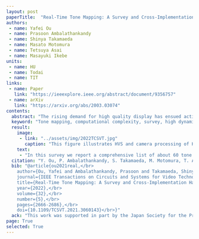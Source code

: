 ```yaml
---
layout: post
paperTitle:  "Real-Time Tone Mapping: A Survey and Cross-Implementation Hardware Benchmark"
authors:
 - name: Yafei Ou
 - name: Prasoon Ambalathankandy
 - name: Shinya Takamaeda
 - name: Masato Motomura
 - name: Tetsuya Asai
 - name: Masayuki Ikebe
units:
 - name: HU
 - name: Todai
 - name: TIT
links:
 - name: Paper
   link: "https://ieeexplore.ieee.org/abstract/document/9356757"
 - name: arXiv
   link: "https://arxiv.org/abs/2003.03074"
contents:
  abstract: "The rising demand for high quality display has ensued active research in high dynamic range (HDR) imaging, which has the potential to replace the standard dynamic range imaging. This is due to HDR’s features like accurate reproducibility of a scene with its entire spectrum of visible lighting and color depth. But this capability comes with expensive capture, display, storage and distribution resource requirements. Also, display of HDR images/video content on an ordinary display device with limited dynamic range requires some form of adaptation. Many adaptation algorithms, widely known as tone mapping (TM) operators, have been studied and proposed in the last few decades. In this article, we present a comprehensive survey of 60 TM algorithms that have been implemented on hardware for acceleration and real-time performance. In this state-of-the-art survey, we will discuss those TM algorithms which have been implemented on GPU, FPGA, and ASIC in terms of their hardware specifications and performance. Output image quality is an important metric for TM algorithms. From our literature survey we found that, various objective quality metrics have been used to demonstrate the quality of those algorithms hardware implementation. We have compiled those metrics used in this survey, and analyzed the relationship between hardware cost, image quality and computational efficiency. Currently, machine learning-based (ML) algorithms have become an important tool to solve many image processing tasks, and this article concludes with a discussion on the future research directions to realize ML-based TM operators on hardware."
  keyword: "Tone mapping, computational complexity, survey, high dynamic range, image sensor, ASIC, FPGA, GPU."
  result:
    image:
     - link: "../assets/img/2022TCSVT.jpg"
       caption: "This figure illustrates HVS and camera processing of HDR scenes. HVS through its non-linear and continuous adaptation can adjust across a very broad luminance range. Whereas a camera requires multiple exposure images (or HDR image sensor) to capture the wide ambient luminance levels that exists in the scenery. The HDR images produced from these multi-exposure images have higher bit width and a TM operator is required to faithfully display it on a common display device. Global TM functions are good for capturing overall preview of the input image. Local TM function by considering pixel neighborhood information for each input pixel, can emphasize more local details. Additional filters are used to improve the subjective quality of TM images."
    text:
     - "In this survey we report a comprehensive list of about 60 tone mapping algorithms that have been implemented on hardware platforms like ASIC, FPGA and GPUs to accelerate the data intensive algorithms for real-time performance. Design and implementation of such algorithms are usually complicated, as hardware porting of their software equivalent may need to be redesigned for efficient hardware implementations. This effort leads to various design challenges that are encountered during the hardware development. Usually the software algorithms are realized with floating-point data type and fixed-point conversion of the algorithms lead to loss of accuracy (image quality). Also, authors prefer to design their own optimized tone mapping functions over others in order to avoid system redesign. In our literature survey we found that, various objective quality metrics have been used to demonstrate this distortion. For easy reference we have summarized all these objective metrics used in this survey. Finally, in this paper we also demonstrate the link between hardware cost and image quality thereby, illustrating the underlying trade-off. From our results we can observe that from early days FPGAs have been preferred platform for realizing real-time tone mapping applications. Features like rapid-prototyping and good support with developmental tools have made FPGAs a popular hardware platform. Another attractive feature of FPGA proven design is that it can be ported to structured ASICs which are available from many vendors, there by giving developers a faster route to market their products."
  citation: "Y. Ou, P. Ambalathankandy, S. Takamaeda, M. Motomura, T. Asai and M. Ikebe, Real-Time Tone Mapping: A Survey and Cross-Implementation Hardware Benchmark, in <i>IEEE Transactions on Circuits and Systems for Video Technology</i>, vol. 32, no. 5, pp. 2666-2686, May 2022, doi: 10.1109/TCSVT.2021.3060143."
  bib: "@article{ou2021real,</br>
    author={Ou, Yafei and Ambalathankandy, Prasoon and Takamaeda, Shinya and Motomura, Masato and Asai, Tetsuya and Ikebe, Masayuki},</br>
    journal={IEEE Transactions on Circuits and Systems for Video Technology},</br>
    title={Real-Time Tone Mapping: A Survey and Cross-Implementation Hardware Benchmark},</br>
    year={2022},</br>
    volume={32},</br>
    number={5},</br>
    pages={2666-2686},</br>
    doi={10.1109/TCSVT.2021.3060143}</br>}"
  ack: "This work was supported in part by the Japan Society for the Promotion of Science (JSPS) Grants-in-Aid for Scientific Research (KAKENHI) under Grant JP18H05288 and Grant JP18H0321309 and in part by JSPS Fellows under Grant 19J14105."
page: True
selected: True
---
```

